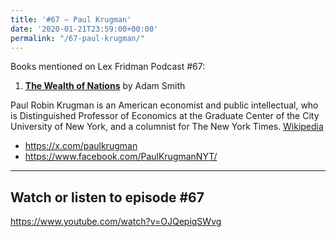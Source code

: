 ```yaml
---
title: '#67 – Paul Krugman'
date: '2020-01-21T23:59:00+00:00'
permalink: "/67-paul-krugman/"
---
```


Books mentioned on Lex Fridman Podcast #67:

1. <b><a href="https://amzn.to/3V9VBL0" target="_blank" rel="sponsored noopener noreferrer">The Wealth of Nations</a></b> by Adam Smith

<!--more-->

Paul Robin Krugman is an American economist and public intellectual, who is Distinguished Professor of Economics at the Graduate Center of the City University of New York, and a columnist for The New York Times. <a href="https://en.wikipedia.org/wiki/Paul_Krugman" target="_blank">Wikipedia</a>

- <a href="https://x.com/paulkrugman" target="_blank">https://x.com/paulkrugman</a>
- <a href="https://www.facebook.com/PaulKrugmanNYT/" target="_blank">https://www.facebook.com/PaulKrugmanNYT/</a>

- - - - - -

## Watch or listen to episode #67

<https://www.youtube.com/watch?v=OJQepiqSWvg>